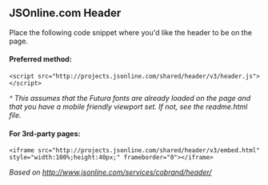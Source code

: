 ## JSOnline.com Header

Place the following code snippet where you'd like the header to be on the page.

#### Preferred method:
```
<script src="http://projects.jsonline.com/shared/header/v3/header.js"></script>
```
*^ This assumes that the Futura fonts are already loaded on the page and that you have a mobile friendly viewport set. If not, see the readme.html file.*

#### For 3rd-party pages:
```
<iframe src="http://projects.jsonline.com/shared/header/v3/embed.html" style="width:100%;height:40px;" frameborder="0"></iframe>
```
*Based on http://www.jsonline.com/services/cobrand/header/*
